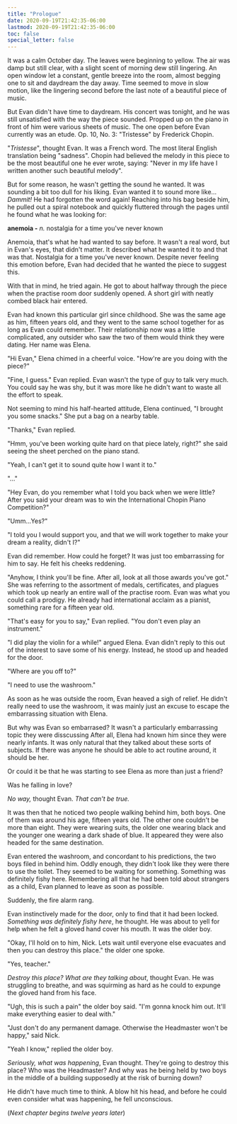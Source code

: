 ```yaml
---
title: "Prologue"
date: 2020-09-19T21:42:35-06:00
lastmod: 2020-09-19T21:42:35-06:00
toc: false
special_letter: false
---
```


It was a calm October day. The leaves were beginning to yellow. The air was damp but still clear, with a slight scent of morning dew still lingering. An open window let a constant, gentle breeze into the room, almost begging one to sit and daydream the day away. Time seemed to move in slow motion, like the lingering second before the last note of a beautiful piece of music.

But Evan didn't have time to daydream. His concert was tonight, and he was still unsatisfied with the way the piece sounded. Propped up on the piano in front of him were various sheets of music. The one open before Evan currently was an etude. Op. 10, No. 3: "Tristesse" by Frederick Chopin.

"*Tristesse*", thought Evan. It was a French word. The most literal English translation being "sadness". Chopin had believed the melody in this piece to be the most beautiful one he ever wrote, saying: "Never in my life have I written another such beautiful melody".

But for some reason, he wasn't getting the sound he wanted. It was sounding a bit too dull for his liking. Evan wanted it to sound more like... *Dammit!* He had forgotten the word again! Reaching into his bag beside him, he pulled out a spiral notebook and quickly fluttered through the pages until he found what he was looking for:

**anemoia -** *n.* nostalgia for a time you've never known

Anemoia, that's what he had wanted to say before. It wasn't a real word, but in Evan's eyes, that didn't matter. It described what he wanted it to and that was that. Nostalgia for a time you've never known. Despite never feeling this emotion before, Evan had decided that he wanted the piece to suggest this.

With that in mind, he tried again. He got to about halfway through the piece when the practise room door suddenly opened. A short girl with neatly combed black hair entered.

Evan had known this particular girl since childhood. She was the same age as him, fifteen years old, and they went to the same school together for as long as Evan could remember. Their relationship now was a little complicated, any outsider who saw the two of them would think they were dating. Her name was Elena.

"Hi Evan," Elena chimed in a cheerful voice. "How\'re are you doing with the piece?"

"Fine, I guess." Evan replied. Evan wasn't the type of guy to talk very much. You could say he was shy, but it was more like he didn't want to waste all the effort to speak.

Not seeming to mind his half-hearted attitude, Elena continued, "I brought you some snacks." She put a bag on a nearby table.

"Thanks," Evan replied.

"Hmm, you've been working quite hard on that piece lately, right?" she said seeing the sheet perched on the piano stand.

"Yeah, I can't get it to sound quite how I want it to."

\"\...\"

\"Hey Evan, do you remember what I told you back when we were little? After you said your dream was to win the International Chopin Piano Competition?\"

"Umm...Yes?"

"I told you I would support you, and that we will work together to make your dream a reality, didn't I?"

Evan did remember. How could he forget? It was just too embarrassing for him to say. He felt his cheeks reddening.

"Anyhow, I think you'll be fine. After all, look at all those awards you've got." She was referring to the assortment of medals, certificates, and plagues which took up nearly an entire wall of the practise room. Evan was what you could call a prodigy. He already had international acclaim as a pianist, something rare for a fifteen year old.

"That's easy for you to say," Evan replied. "You don't even play an instrument."

"I did play the violin for a while!" argued Elena. Evan didn't reply to this out of the interest to save some of his energy. Instead, he stood up and headed for the door.

"Where are you off to?"

"I need to use the washroom."

As soon as he was outside the room, Evan heaved a sigh of relief. He didn't really need to use the washroom, it was mainly just an excuse to escape the embarrassing situation with Elena.

But why was Evan so embarrased? It wasn't a particularly embarrassing topic they were disscussing After all, Elena had known him since they were nearly infants. It was only natural that they talked about these sorts of subjects. If there was anyone he should be able to act routine around, it should be her.

Or could it be that he was starting to see Elena as more than just a friend?

Was he falling in love?

*No way,* thought Evan. *That can't be true.*

It was then that he noticed two people walking behind him, both boys. One of them was around his age, fifteen years old. The other one couldn't be more than eight. They were wearing suits, the older one wearing black and the younger one wearing a dark shade of blue. It appeared they were also headed for the same destination.

Evan entered the washroom, and concordant to his predictions, the two boys filed in behind him. Oddly enough, they didn't look like they were there to use the toilet. They seemed to be waiting for something. Something was definitely fishy here. Remembering all that he had been told about strangers as a child, Evan planned to leave as soon as possible.

Suddenly, the fire alarm rang.

Evan instinctively made for the door, only to find that it had been locked. *Something was definitely fishy here*, he thought. He was about to yell for help when he felt a gloved hand cover his mouth. It was the older boy.

"Okay, I'll hold on to him, Nick. Lets wait until everyone else evacuates and then you can destroy this place." the older one spoke.

"Yes, teacher."

*Destroy this place? What are they talking about*, thought Evan. He was struggling to breathe, and was squirming as hard as he could to expunge the gloved hand from his face.

"Ugh, this is such a pain" the older boy said. "I'm gonna knock him out. It'll make everything easier to deal with."

"Just don't do any permanent damage. Otherwise the Headmaster won\'t be happy," said Nick.

"Yeah I know," replied the older boy.

*Seriously, what was happening*, Evan thought. They're going to destroy this place? Who was the Headmaster? And why was he being held by two boys in the middle of a building supposedly at the risk of burning down?

He didn't have much time to think. A blow hit his head, and before he could even consider what was happening, he fell unconscious.

(*Next chapter begins twelve years later*)
